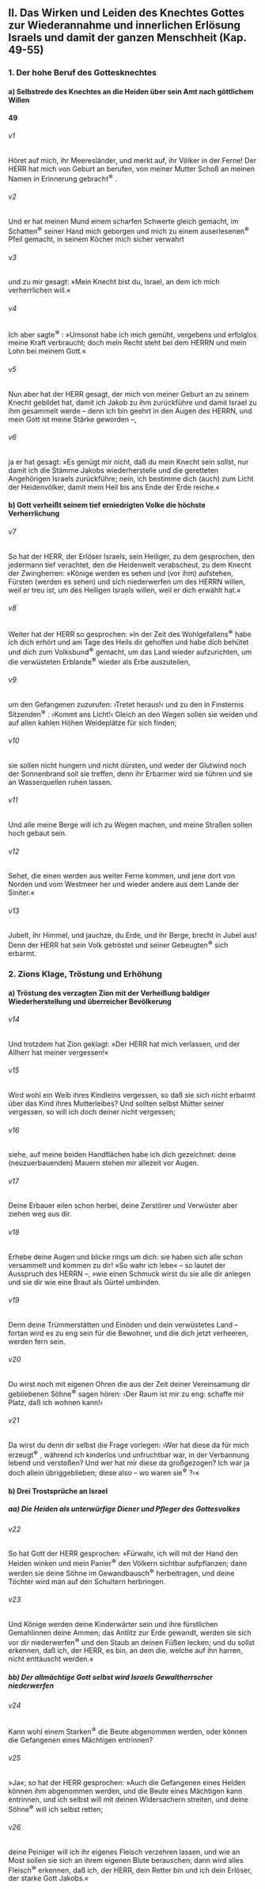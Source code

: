 ## II. Das Wirken und Leiden des Knechtes Gottes zur Wiederannahme und innerlichen Erlösung Israels und damit der ganzen Menschheit (Kap. 49-55)

### 1. Der hohe Beruf des Gottesknechtes

#### a) Selbstrede des Knechtes an die Heiden über sein Amt nach göttlichem Willen

__49__

###### v1
Höret auf mich, ihr Meeresländer, und merkt auf, ihr Völker in der Ferne! Der HERR hat mich von Geburt an berufen, von meiner Mutter Schoß an meinen Namen in Erinnerung gebracht<sup title="= bekannt gemacht">&#x2732;</sup>
.

###### v2
Und er hat meinen Mund einem scharfen Schwerte gleich gemacht, im Schatten<sup title="= Schutz">&#x2732;</sup>
 seiner Hand mich geborgen und mich zu einem auserlesenen<sup title="oder: blanken">&#x2732;</sup>
 Pfeil gemacht, in seinem Köcher mich sicher verwahrt

###### v3
und zu mir gesagt: »Mein Knecht bist du, Israel, an dem ich mich verherrlichen will.«

###### v4
Ich aber sagte<sup title="oder: dachte">&#x2732;</sup>
: »Umsonst habe ich mich gemüht, vergebens und erfolglos meine Kraft verbraucht; doch mein Recht steht bei dem HERRN und mein Lohn bei meinem Gott.«

###### v5
Nun aber hat der HERR gesagt, der mich von meiner Geburt an zu seinem Knecht gebildet hat, damit ich Jakob zu ihm zurückführe und damit Israel zu ihm gesammelt werde – denn ich bin geehrt in den Augen des HERRN, und mein Gott ist meine Stärke geworden –,

###### v6
ja er hat gesagt: »Es genügt mir nicht, daß du mein Knecht sein sollst, nur damit ich die Stämme Jakobs wiederherstelle und die geretteten Angehörigen Israels zurückführe; nein, ich bestimme dich (auch) zum Licht der Heidenvölker, damit mein Heil bis ans Ende der Erde reiche.«

#### b) Gott verheißt seinem tief erniedrigten Volke die höchste Verherrlichung


###### v7
So hat der HERR, der Erlöser Israels, sein Heiliger, zu dem gesprochen, den jedermann tief verachtet, den die Heidenwelt verabscheut, zu dem Knecht der Zwingherren: »Könige werden es sehen und (vor ihm) aufstehen, Fürsten (werden es sehen) und sich niederwerfen um des HERRN willen, weil er treu ist, um des Heiligen Israels willen, weil er dich erwählt hat.«


###### v8
Weiter hat der HERR so gesprochen: »In der Zeit des Wohlgefallens<sup title="= der Gnade">&#x2732;</sup>
 habe ich dich erhört und am Tage des Heils dir geholfen und habe dich behütet und dich zum Volksbund<sup title="vgl. 42,6">&#x2732;</sup>
 gemacht, um das Land wieder aufzurichten, um die verwüsteten Erblande<sup title="oder: Erbgüter">&#x2732;</sup>
 wieder als Erbe auszuteilen,

###### v9
um den Gefangenen zuzurufen: ›Tretet heraus!‹ und zu den in Finsternis Sitzenden<sup title="oder: Wohnenden">&#x2732;</sup>
: ›Kommt ans Licht!‹ Gleich an den Wegen sollen sie weiden und auf allen kahlen Höhen Weideplätze für sich finden;

###### v10
sie sollen nicht hungern und nicht dürsten, und weder der Glutwind noch der Sonnenbrand soll sie treffen, denn ihr Erbarmer wird sie führen und sie an Wasserquellen ruhen lassen.

###### v11
Und alle meine Berge will ich zu Wegen machen, und meine Straßen sollen hoch gebaut sein.

###### v12
Sehet, die einen werden aus weiter Ferne kommen, und jene dort von Norden und vom Westmeer her und wieder andere aus dem Lande der Siniter.«

###### v13
Jubelt, ihr Himmel, und jauchze, du Erde, und ihr Berge, brecht in Jubel aus! Denn der HERR hat sein Volk getröstet und seiner Gebeugten<sup title="oder: Elenden">&#x2732;</sup>
 sich erbarmt.

### 2. Zions Klage, Tröstung und Erhöhung

#### a) Tröstung des verzagten Zion mit der Verheißung baldiger Wiederherstellung und überreicher Bevölkerung


###### v14
Und trotzdem hat Zion geklagt: »Der HERR hat mich verlassen, und der Allherr hat meiner vergessen!«

###### v15
Wird wohl ein Weib ihres Kindleins vergessen, so daß sie sich nicht erbarmt über das Kind ihres Mutterleibes? Und sollten selbst Mütter seiner vergessen, so will ich doch deiner nicht vergessen;

###### v16
siehe, auf meine beiden Handflächen habe ich dich gezeichnet: deine (neuzuerbauenden) Mauern stehen mir allezeit vor Augen.

###### v17
Deine Erbauer eilen schon herbei, deine Zerstörer und Verwüster aber ziehen weg aus dir.

###### v18
Erhebe deine Augen und blicke rings um dich: sie haben sich alle schon versammelt und kommen zu dir! »So wahr ich lebe« – so lautet der Ausspruch des HERRN –, »wie einen Schmuck wirst du sie alle dir anlegen und sie dir wie eine Braut als Gürtel umbinden.

###### v19
Denn deine Trümmerstätten und Einöden und dein verwüstetes Land – fortan wird es zu eng sein für die Bewohner, und die dich jetzt verheeren, werden fern sein.

###### v20
Du wirst noch mit eigenen Ohren die aus der Zeit deiner Vereinsamung dir gebliebenen Söhne<sup title="oder: Kinder">&#x2732;</sup>
 sagen hören: ›Der Raum ist mir zu eng: schaffe mir Platz, daß ich wohnen kann!‹

###### v21
Da wirst du denn dir selbst die Frage vorlegen: ›Wer hat diese da für mich erzeugt<sup title="oder: mir geboren">&#x2732;</sup>
, während ich kinderlos und unfruchtbar war, in der Verbannung lebend und verstoßen? Und wer hat mir diese da großgezogen? Ich war ja doch allein übriggeblieben; diese also – wo waren sie<sup title="= wie kommen sie hierher">&#x2732;</sup>
?‹«

#### b) Drei Trostsprüche an Israel

##### aa) Die Heiden als unterwürfige Diener und Pfleger des Gottesvolkes


###### v22
So hat Gott der HERR gesprochen: »Fürwahr, ich will mit der Hand den Heiden winken und mein Panier<sup title="5,26">&#x2732;</sup>
 den Völkern sichtbar aufpflanzen; dann werden sie deine Söhne im Gewandbausch<sup title="= auf den Armen">&#x2732;</sup>
 herbeitragen, und deine Töchter wird man auf den Schultern herbringen.

###### v23
Und Könige werden deine Kinderwärter sein und ihre fürstlichen Gemahlinnen deine Ammen; das Antlitz zur Erde gewandt, werden sie sich vor dir niederwerfen<sup title="oder: verbeugen">&#x2732;</sup>
 und den Staub an deinen Füßen lecken; und du sollst erkennen, daß ich, der HERR, es bin, an dem die, welche auf ihn harren, nicht enttäuscht werden.«

##### bb) Der allmächtige Gott selbst wird Israels Gewaltherrscher niederwerfen


###### v24
Kann wohl einem Starken<sup title="= Helden">&#x2732;</sup>
 die Beute abgenommen werden, oder können die Gefangenen eines Mächtigen entrinnen?

###### v25
»Ja«; so hat der HERR gesprochen: »Auch die Gefangenen eines Helden können ihm abgenommen werden, und die Beute eines Mächtigen kann entrinnen, und ich selbst will mit deinen Widersachern streiten, und deine Söhne<sup title="oder: Kinder">&#x2732;</sup>
 will ich selbst retten;

###### v26
deine Peiniger will ich ihr eigenes Fleisch verzehren lassen, und wie an Most sollen sie sich an ihrem eigenen Blute berauschen; dann wird alles Fleisch<sup title="= die ganze Menschheit">&#x2732;</sup>
 erkennen, daß ich, der HERR, dein Retter bin und ich dein Erlöser, der starke Gott Jakobs.«